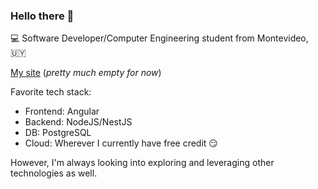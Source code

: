 ### Hello there 👋

:computer: Software Developer/Computer Engineering student from Montevideo, :uruguay:

[My site](https://apacheco37.github.io) (_pretty much empty for now_)

Favorite tech stack: 
- Frontend: Angular
- Backend: NodeJS/NestJS
- DB: PostgreSQL
- Cloud: Wherever I currently have free credit 😏

However, I'm always looking into exploring and leveraging other technologies as well.

<!--
**APacheco37/apacheco37** is a ✨ _special_ ✨ repository because its `README.md` (this file) appears on your GitHub profile.

Here are some ideas to get you started:

- 🔭 I’m currently working on ...
- 🌱 I’m currently learning ...
- 👯 I’m looking to collaborate on ...
- 🤔 I’m looking for help with ...
- 💬 Ask me about ...
- 📫 How to reach me: ...
- 😄 Pronouns: ...
- ⚡ Fun fact: ...
-->
